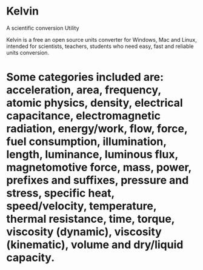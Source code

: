 Kelvin
======

A scientific conversion Utility

Kelvin is a free an open source units converter for Windows, Mac and Linux, intended for scientists, teachers, students who need easy, fast and reliable units conversion.

Some categories included are: acceleration, area, frequency, atomic physics, density, electrical capacitance, electromagnetic radiation, energy/work, flow, force, fuel consumption, illumination, length, luminance, luminous flux, magnetomotive force, mass, power, prefixes and suffixes, pressure and stress, specific heat, speed/velocity, temperature, thermal resistance, time, torque, viscosity (dynamic), viscosity (kinematic), volume and dry/liquid capacity.
=======
